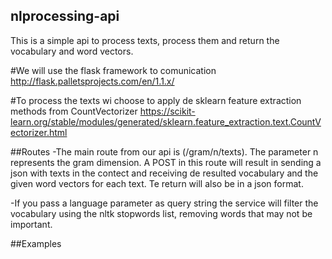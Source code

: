 ## nlprocessing-api
This is a simple api to process texts, process them and return the vocabulary and word vectors.

#We will use the flask framework to comunication
http://flask.palletsprojects.com/en/1.1.x/

#To process the texts wi choose to apply de sklearn feature extraction methods from CountVectorizer
https://scikit-learn.org/stable/modules/generated/sklearn.feature_extraction.text.CountVectorizer.html

##Routes
-The main route from our api is (/gram/n/texts). The parameter n represents the gram dimension.
A POST in this route will result in sending a json with texts in the contect and receiving de resulted vocabulary
and the given word vectors for each text. Te return will also be in a json format.

-If you pass a language parameter as query string the service will filter the vocabulary using the nltk stopwords list,
removing words that may not be important.


##Examples
